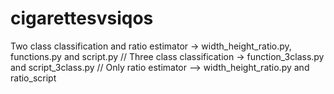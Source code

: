 # cigarettesvsiqos

Two class classification and ratio estimator -> width_height_ratio.py, functions.py and script.py
//
Three class classification -> function_3class.py and script_3class.py
//
Only ratio estimator --> width_height_ratio.py and ratio_script
